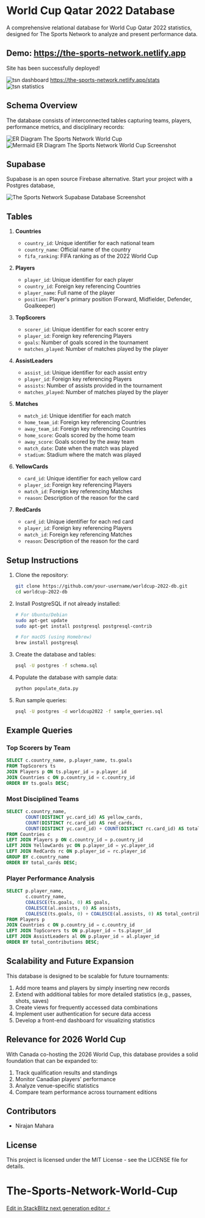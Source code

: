 # World Cup Qatar 2022 Database

A comprehensive relational database for World Cup Qatar 2022 statistics, designed for The Sports Network to analyze and present performance data.

## Demo: https://the-sports-network.netlify.app
Site has been successfully deployed!

![tsn dashboard](https://github.com/NirajanMahara/The-Sports-Network-World-Cup/blob/main/screenshots/Screenshot%202025-03-18%20at%2010.41.36%20PM.png)
https://the-sports-network.netlify.app/stats
![tsn statistics](https://github.com/NirajanMahara/The-Sports-Network-World-Cup/blob/main/screenshots/Screenshot%202025-03-18%20at%2010.41.55%20PM.png?raw=true)

## Schema Overview

The database consists of interconnected tables capturing teams, players, performance metrics, and disciplinary records:

![ER Diagram The Sports Network World Cup](https://github.com/NirajanMahara/The-Sports-Network-World-Cup/blob/main/World%20Cup%202022%20ER%20Diagram-2025-03-18-154756.png?raw=true)
![Mermaid ER Diagram The Sports Network World Cup Screenshot](https://github.com/NirajanMahara/The-Sports-Network-World-Cup/blob/main/World%20Cup%202022%20ER%20Diagram%20Mermaid%20Screenshot%202025-03-18%20at%2011.49.16%20AM.png?raw=true)


## Supabase
Supabase is an open source Firebase alternative.
Start your project with a Postgres database,

![The Sports Network Supabase Database Screenshot](https://github.com/NirajanMahara/The-Sports-Network-World-Cup/blob/main/The%20Sports%20Network%20Database%20Screenshot%202025-03-18%20at%2011.32.05%20AM.png?raw=true)


## Tables

1. **Countries**
   - `country_id`: Unique identifier for each national team
   - `country_name`: Official name of the country
   - `fifa_ranking`: FIFA ranking as of the 2022 World Cup

2. **Players**
   - `player_id`: Unique identifier for each player
   - `country_id`: Foreign key referencing Countries
   - `player_name`: Full name of the player
   - `position`: Player's primary position (Forward, Midfielder, Defender, Goalkeeper)

3. **TopScorers**
   - `scorer_id`: Unique identifier for each scorer entry
   - `player_id`: Foreign key referencing Players
   - `goals`: Number of goals scored in the tournament
   - `matches_played`: Number of matches played by the player

4. **AssistLeaders**
   - `assist_id`: Unique identifier for each assist entry
   - `player_id`: Foreign key referencing Players
   - `assists`: Number of assists provided in the tournament
   - `matches_played`: Number of matches played by the player

5. **Matches**
   - `match_id`: Unique identifier for each match
   - `home_team_id`: Foreign key referencing Countries
   - `away_team_id`: Foreign key referencing Countries
   - `home_score`: Goals scored by the home team
   - `away_score`: Goals scored by the away team
   - `match_date`: Date when the match was played
   - `stadium`: Stadium where the match was played

6. **YellowCards**
   - `card_id`: Unique identifier for each yellow card
   - `player_id`: Foreign key referencing Players
   - `match_id`: Foreign key referencing Matches
   - `reason`: Description of the reason for the card

7. **RedCards**
   - `card_id`: Unique identifier for each red card
   - `player_id`: Foreign key referencing Players
   - `match_id`: Foreign key referencing Matches
   - `reason`: Description of the reason for the card

## Setup Instructions

1. Clone the repository:
   ```bash
   git clone https://github.com/your-username/worldcup-2022-db.git
   cd worldcup-2022-db
   ```

2. Install PostgreSQL if not already installed:
   ```bash
   # For Ubuntu/Debian
   sudo apt-get update
   sudo apt-get install postgresql postgresql-contrib

   # For macOS (using Homebrew)
   brew install postgresql
   ```

3. Create the database and tables:
   ```bash
   psql -U postgres -f schema.sql
   ```

4. Populate the database with sample data:
   ```bash
   python populate_data.py
   ```

5. Run sample queries:
   ```bash
   psql -U postgres -d worldcup2022 -f sample_queries.sql
   ```

## Example Queries

### Top Scorers by Team

```sql
SELECT c.country_name, p.player_name, ts.goals
FROM TopScorers ts
JOIN Players p ON ts.player_id = p.player_id
JOIN Countries c ON p.country_id = c.country_id
ORDER BY ts.goals DESC;
```

### Most Disciplined Teams

```sql
SELECT c.country_name,
       COUNT(DISTINCT yc.card_id) AS yellow_cards,
       COUNT(DISTINCT rc.card_id) AS red_cards,
       COUNT(DISTINCT yc.card_id) + COUNT(DISTINCT rc.card_id) AS total_cards
FROM Countries c
LEFT JOIN Players p ON c.country_id = p.country_id
LEFT JOIN YellowCards yc ON p.player_id = yc.player_id
LEFT JOIN RedCards rc ON p.player_id = rc.player_id
GROUP BY c.country_name
ORDER BY total_cards DESC;
```

### Player Performance Analysis

```sql
SELECT p.player_name,
       c.country_name,
       COALESCE(ts.goals, 0) AS goals,
       COALESCE(al.assists, 0) AS assists,
       COALESCE(ts.goals, 0) + COALESCE(al.assists, 0) AS total_contributions
FROM Players p
JOIN Countries c ON p.country_id = c.country_id
LEFT JOIN TopScorers ts ON p.player_id = ts.player_id
LEFT JOIN AssistLeaders al ON p.player_id = al.player_id
ORDER BY total_contributions DESC;
```

## Scalability and Future Expansion

This database is designed to be scalable for future tournaments:

1. Add more teams and players by simply inserting new records
2. Extend with additional tables for more detailed statistics (e.g., passes, shots, saves)
3. Create views for frequently accessed data combinations
4. Implement user authentication for secure data access
5. Develop a front-end dashboard for visualizing statistics

## Relevance for 2026 World Cup

With Canada co-hosting the 2026 World Cup, this database provides a solid foundation that can be expanded to:

1. Track qualification results and standings
2. Monitor Canadian players' performance
3. Analyze venue-specific statistics
4. Compare team performance across tournament editions

## Contributors

- Nirajan Mahara

## License

This project is licensed under the MIT License - see the LICENSE file for details.


# The-Sports-Network-World-Cup

[Edit in StackBlitz next generation editor ⚡️](https://stackblitz.com/~/github.com/NirajanMahara/The-Sports-Network-World-Cup)
